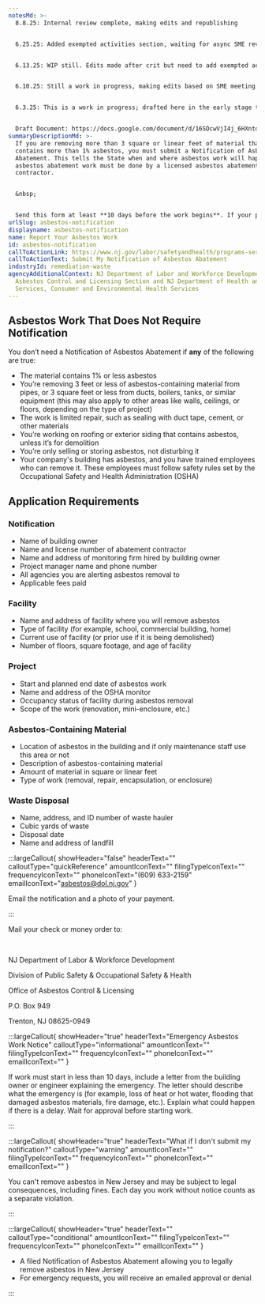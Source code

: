 ```yaml
---
notesMd: >-
  8.8.25: Internal review complete, making edits and republishing 


  6.25.25: Added exempted activities section, waiting for async SME review


  6.13.25: WIP still. Edits made after crit but need to add exempted activities section. Note: address will go inside quick ref callout once available


  6.10.25: Still a work in progress, making edits based on SME meeting


  6.3.25: This is a work in progress; drafted here in the early stage to see how the callouts and overall layout appear


  Draft Document: https://docs.google.com/document/d/16SDcwVjI4j_6HXntd3eatGnL3Hh8TjP2BTamIKMiBIs/edit?tab=t.0
summaryDescriptionMd: >-
  If you are removing more than 3 square or linear feet of material that
  contains more than 1% asbestos, you must submit a Notification of Asbestos
  Abatement. This tells the State when and where asbestos work will happen. All
  asbestos abatement work must be done by a licensed asbestos abatement
  contractor.


  &nbsp;


  Send this form at least **10 days before the work begins**. If your plans or the scope changes, such as placing the project on hold or taking it off hold, you may have to submit an updated form or payment.
urlSlug: asbestos-notification
displayname: asbestos-notification
name: Report Your Asbestos Work
id: asbestos-notification
callToActionLink: https://www.nj.gov/labor/safetyandhealth/programs-services/asbestos/index.shtml
callToActionText: Submit My Notification of Asbestos Abatement
industryId: remediation-waste
agencyAdditionalContext: NJ Department of Labor and Workforce Development,
  Asbestos Control and Licensing Section and NJ Department of Health and Senior
  Services, Consumer and Environmental Health Services
---
```

## Asbestos Work That Does Not Require Notification

You don’t need a Notification of Asbestos Abatement if **any** of the following are true:

* The material contains 1% or less asbestos
* You’re removing 3 feet or less of asbestos-containing material from pipes, or 3 square feet or less from ducts, boilers, tanks, or similar equipment (this may also apply to other areas like walls, ceilings, or floors, depending on the type of project)
* The work is limited repair, such as sealing with duct tape, cement, or other materials
* You’re working on roofing or exterior siding that contains asbestos, unless it’s for demolition
* You’re only selling or storing asbestos, not disturbing it
* Your company's building has asbestos, and you have trained employees who can remove it. These employees must follow safety rules set by the Occupational Safety and Health Administration (OSHA)

## Application Requirements

### Notification

* Name of building owner
* Name and license number of abatement contractor
* Name and address of monitoring firm hired by building owner
* Project manager name and phone number
* All agencies you are alerting asbestos removal to
* Applicable fees paid

### Facility

* Name and address of facility where you will remove asbestos
* Type of facility (for example, school, commercial building, home)
* Current use of facility (or prior use if it is being demolished)
* Number of floors, square footage, and age of facility

### Project

* Start and planned end date of asbestos work
* Name and address of the OSHA monitor
* Occupancy status of facility during asbestos removal
* Scope of the work (renovation, mini-enclosure, etc.)

### Asbestos-Containing Material

* Location of asbestos in the building and if only maintenance staff use this area or not
* Description of asbestos-containing material
* Amount of material in square or linear feet
* Type of work (removal, repair, encapsulation, or enclosure)

### Waste Disposal

* Name, address, and ID number of waste hauler
* Cubic yards of waste
* Disposal date
* Name and address of landfill

:::largeCallout{ showHeader="false" headerText="" calloutType="quickReference" amountIconText="" filingTypeIconText="" frequencyIconText="" phoneIconText="(609) 633-2159" emailIconText="asbestos@dol.nj.gov" }

Email the notification and a photo of your payment.

:::

Mail your check or money order to:

&nbsp;

NJ Department of Labor & Workforce Development

Division of Public Safety & Occupational Safety & Health

Office of Asbestos Control & Licensing

P.O. Box 949

Trenton, NJ 08625-0949

:::largeCallout{ showHeader="true" headerText="Emergency Asbestos Work Notice" calloutType="informational" amountIconText="" filingTypeIconText="" frequencyIconText="" phoneIconText="" emailIconText="" }

If work must start in less than 10 days, include a letter from the building owner or engineer explaining the emergency. The letter should describe what the emergency is (for example, loss of heat or hot water, flooding that damaged asbestos materials, fire damage, etc.). Explain what could happen if there is a delay. Wait for approval before starting work.

:::

:::largeCallout{ showHeader="true" headerText="What if I don't submit my notification?" calloutType="warning" amountIconText="" filingTypeIconText="" frequencyIconText="" phoneIconText="" emailIconText="" }

You can't remove asbestos in New Jersey and may be subject to legal consequences, including fines. Each day you work without notice counts as a separate violation.

:::

:::largeCallout{ showHeader="true" headerText="" calloutType="conditional" amountIconText="" filingTypeIconText="" frequencyIconText="" phoneIconText="" emailIconText="" }

- A filed Notification of Asbestos Abatement allowing you to legally remove asbestos in New Jersey
- For emergency requests, you will receive an emailed approval or denial

:::